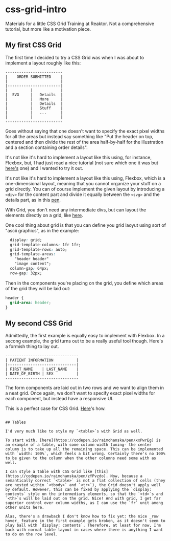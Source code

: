 # css-grid-intro

Materials for a little CSS Grid Training at Reaktor. Not a comprehensive tutorial, but more like a motivation piece.

## My first CSS Grid

The first time I decided to try a CSS Grid was when I was about to implement a layout roughly like this:

```
-------------------------
|    ORDER SUBMITTED    |
|                       |
|-----------------------|
|          |            |
|  SVG     |   Details  |
|          |   More     |
|          |   Details  |
|          |   Stuff    |
|          |   ...      |
|          |            |
-------------------------

```

Goes without saying that one doesn't want to specify the exact pixel widths for all the areas but instead say
something like "Put the header on top, centered and then divide the rest of the area half-by-half for the 
illustration and a section containing order details".

It's not like it's hard to implement a layout like this using, for instance, Flexbox, but, I had just read a 
nice tutorial (not sure which one it was but [here's](https://www.codeinwp.com/blog/css-grid-tutorial-layout/) one) and
I wanted to try it out.

It's not like it's hard to implement a layout like this using, Flexbox, which is a one-dimensional layout, 
meaning that you cannot organize your stuff on a grid directly. You can of course implement the given layout by 
introducing a `<div>` for the content part and divide it equally between the `<svg>` and the details part, as in this [pen](https://codepen.io/raimohanska/pen/VwrvPoE).

With Grid, you don't need any intermediate divs, but can layout the elements directly on a grid, like [here](https://codepen.io/raimohanska/pen/PoOPpzY).

One cool thing about grid is that you can define you grid laoyut using sort of "ascii graphics", as in the example:

```css
  display: grid;
  grid-template-columns: 1fr 1fr;
  grid-template-rows: auto;
  grid-template-areas:
    "header header"
    "image content";
  column-gap: 64px;
  row-gap: 32px;
```

Then in the components you're placing on the grid, you define which areas of the grid they will be laid out:

```css
header {
  grid-area: header;
}
```

## My second CSS Grid

Admittedly, the first example is equally easy to implement with Flexbox. In a secong example, the grid turns out to be a
really useful tool though. Here's a formish thing to lay out.

```
--------------------------------
| PATIENT INFORMATION          |
|------------------------------|
| FIRST_NAME    | LAST_NAME    |
| DATE_OF_BIRTH | SEX          |
--------------------------------
```

The form components are laid out in two rows and we want to align them in a neat grid. Once again, we don't want to specify exact pixel widths for each component, but instead have a responsive UI.

This is a perfect case for CSS Grid. [Here](https://codepen.io/raimohanska/pen/dyZYvzr)'s how.
```

## Tables

I'd very much like to style my `<table>`s with Grid as well. 

To start with, [here](https://codepen.io/raimohanska/pen/xxPwrEg) is an example of a table, with some column width tuning- the center column is to take up all the remaining space. This can be implemented with `width: 100%`, which feels a bit wrong. Certainly there's no 100% to be given to the column when the other columns need some with as well.

I can style a table with CSS Grid like [this](https://codepen.io/raimohanska/pen/zYPvzdo). Now, because a semantically correct `<table>` is not a flat collection of cells (they are nested within `<tbody>` and `<tr>`), the Grid doesn't apply well by default. However, this can be fixed by applying the `display: contents` style on the intermediary elements, so that the `<td>`s and `<th>`s will be laid out on the grid. Nice! And with grid, I get far superior control over column widths, as I can use the `fr` unit among other units here.

Alas, there's a drawback I don't know how to fix yet: the nice _row hover_ feature in the first example gets broken, as it doesn't seem to play ball with `display: contents`. Therefore, at least for now, I'm back with normal table layout in cases where there is anything I want to do on the row level.
